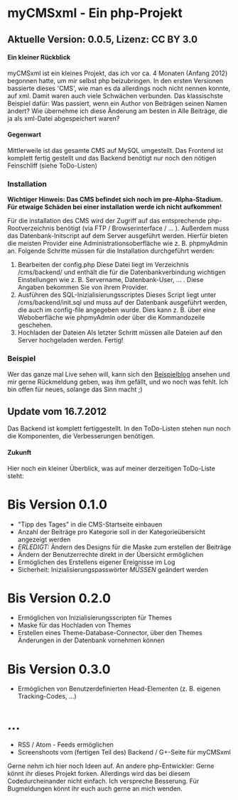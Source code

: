 myCMSxml - Ein php-Projekt
==========================

__Aktuelle Version: 0.0.5, Lizenz: CC BY 3.0__
----------------------------------------------

#### Ein kleiner Rückblick ####
myCMSxml ist ein kleines Projekt, das ich vor ca. 4 Monaten (Anfang 2012) begonnen hatte,
um mir selbst php beizubringen. In den ersten Versionen bassierte dieses 'CMS', wie man es da
allerdings noch nicht nennen konnte, auf xml. Damit waren auch viele Schwächen verbunden. Das 
klassischste Beispiel dafür: Was passiert, wenn ein Author von Beiträgen seinen Namen ändert? 
Wie übernehme ich diese Änderung am besten in Alle Beiträge, die ja als xml-Datei abgespeichert waren?

#### Gegenwart ####
Mittlerweile ist das gesamte CMS auf MySQL umgestellt. Das Frontend ist komplett fertig gestellt 
und das Backend benötigt nur noch den nötigen Feinschliff (siehe ToDo-Listen)

### Installation ###

__Wichtiger Hinweis: Das CMS befindet sich noch im pre-Alpha-Stadium. Für etwaige Schäden bei einer 
installation werde ich nicht aufkommen!__

Für die installation des CMS wird der Zugriff auf das entsprechende php-Rootverzeichnis benötigt (via FTP / Browserinterface / ... ). 
Außerdem muss das Datenbank-Initscript auf dem Server ausgeführt werden. Hierfür bieten die meisten 
Provider eine Administrationsoberfläche wie z. B. phpmyAdmin an. Folgende Schritte müssen für die 
Installation durchgeführt werden:

1. Bearbeiten der config.php
	Diese Datei liegt im Verzeichnis /cms/backend/ und enthält die für die Datenbankverbindung wichtigen 
	Einstellungen wie z. B. Servername, Datenbank-User, ... . Diese Angaben bekommen Sie von ihrem Provider.
2. Ausführen des SQL-Inizialisierungsscriptes
	Dieses Script liegt unter /cms/backend/init.sql und muss auf der Datenbank ausgeführt werden, die auch im 
	config-file angegeben wurde. Dies kann z. B. über eine Weboberfläche wie phpmyAdmin oder über die Kommandozeile 
	geschehen.
3. Hochladen der Dateien
	Als letzter Schritt müssen alle Dateien auf den Server hochgeladen werden. Fertig!

### Beispiel ###
Wer das ganze mal Live sehen will, kann sich den [Beispielblog](http://www.mycmsxml.org) ansehen und mir gerne Rückmeldung geben, 
was ihm gefällt, und wo noch was fehlt. Ich bin offen für neues, solange das Sinn macht ;)
## Update vom 16.7.2012 ##
Das Backend ist komplett fertiggestellt. In den ToDo-Listen stehen nun noch die Komponenten, die Verbesserungen benötigen.

#### Zukunft ####
Hier noch ein kleiner Überblick, was auf meiner derzeitigen ToDo-Liste steht:

# Bis Version 0.1.0 #
* "Tipp des Tages" in die CMS-Startseite einbauen
* Anzahl der Beiträge pro Kategorie soll in der Kategorieübersicht angezeigt werden
* *ERLEDIGT:* Ändern des Designs für die Maske zum erstellen der Beiträge
* Ändern der Benutzerrechte direkt in der Übersicht ermöglichen
* Ermöglichen des Erstellens eigener Ereignisse im Log
* Sicherheit: Inizialisierungspasswörter _MÜSSEN_ geändert werden

# Bis Version 0.2.0 #
* Ermöglichen von Inizialisierungsscripten für Themes
* Maske für das Hochladen von Themes
* Erstellen eines Theme-Database-Connector, über den Themes Änderungen in der Datenbank vornehmen können

# Bis Version 0.3.0 #
* Ermöglichen von Benutzerdefinierten Head-Elementen (z. B. eigenen Tracking-Codes, ...)

# ... #
* RSS / Atom - Feeds ermöglichen
* Screenshoots vom (fertigen Teil des) Backend / G+-Seite für myCMSxml

Gerne nehm ich hier noch Ideen auf. An andere php-Entwickler: Gerne könnt ihr dieses Projekt forken. 
Allerdings wird das bei diesem Codedurcheinander nicht einfach. Ich verspreche Besserung. 
Für Bugmeldungen könnt ihr euch auch gerne an mich wenden.